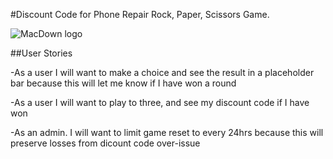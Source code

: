 #Discount Code for Phone Repair Rock, Paper, Scissors Game.



![MacDown logo](http://i.imgur.com/zOn8e0v.jpg)


##User Stories

-As a user I will want to make a choice and see the result in a placeholder bar because this will let me know if I have won a round

-As a user I will want to play to three, and see my discount code if I have won

-As an admin. I will want to limit game reset to every 24hrs because this will preserve losses from dicount code over-issue



